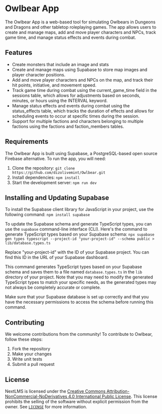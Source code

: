 

# Owlbear App

The Owlbear App is a web-based tool for simulating Owlbears in Dungeons and Dragons and other tabletop roleplaying games. The app allows users to create and manage maps, add and move player characters and NPCs, track game time, and manage status effects and events during combat.

## Features

- Create monsters that include an image and stats
- Create and manage maps using Supabase to store map images and player character positions.
- Add and move player characters and NPCs on the map, and track their hit points, initiative, and movement speed.
- Track game time during combat using the current_game_time field in the sessions table, which allows for adjustments based on seconds, minutes, or hours using the INTERVAL keyword.
- Manage status effects and events during combat using the status_effects table, which tracks the duration of effects and allows for scheduling events to occur at specific times during the session.
- Support for multiple factions and characters belonging to multiple factions using the factions and faction_members tables.

## Requirements

The Owlbear App is built using Supabase, a PostgreSQL-based open source Firebase alternative. To run the app, you will need:

1. Clone the repository: `git clone https://github.com/dizolivemint/Owlbear.git`
2. Install dependencies: `npm install`
3. Start the development server: `npm run dev`

## Installing and Updating Supabase

To install the Supabase client library for JavaScript in your project, use the following command:
`npm install supabase`

To update the Supabase schema and generate TypeScript types, you can use the `supabase` command-line interface (CLI). Here's the command to generate TypeScript types based on your Supabase schema:
`npx supabase gen types typescript --project-id "your-project-id" --schema public > lib/database.types.ts`

Replace "your-project-id" with the ID of your Supabase project. You can find this ID in the URL of your Supabase dashboard.

This command generates TypeScript types based on your Supabase schema and saves them to a file named `database.types.ts` in the `lib` directory of your project. Note that you may need to modify the generated TypeScript types to match your specific needs, as the generated types may not always be completely accurate or complete.

Make sure that your Supabase database is set up correctly and that you have the necessary permissions to access the schema before running this command.
    
## Contributing

We welcome contributions from the community! To contribute to Owlbear, follow these steps:

1. Fork the repository
2. Make your changes
3. Write unit tests
4. Submit a pull request

## License

NextLMS is licensed under the [Creative Commons Attribution-NonCommercial-NoDerivatives 4.0 International Public License](https://creativecommons.org/licenses/by-nc-nd/4.0/). This license prohibits the selling of the software without explicit permission from the owner. See [`LICENSE`](LICENSE.MD) for more information.
